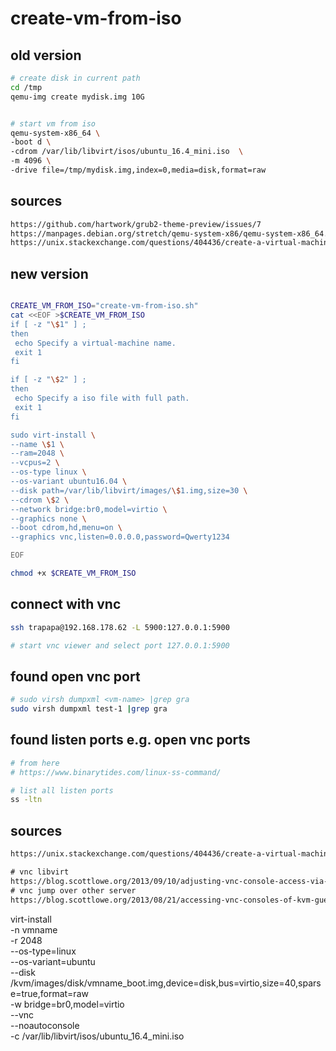 # create-vm-from-iso

## old version

```bash
# create disk in current path
cd /tmp
qemu-img create mydisk.img 10G


# start vm from iso
qemu-system-x86_64 \
-boot d \
-cdrom /var/lib/libvirt/isos/ubuntu_16.4_mini.iso  \
-m 4096 \
-drive file=/tmp/mydisk.img,index=0,media=disk,format=raw
```

## sources

```txt
https://github.com/hartwork/grub2-theme-preview/issues/7
https://manpages.debian.org/stretch/qemu-system-x86/qemu-system-x86_64.1.en.html
https://unix.stackexchange.com/questions/404436/create-a-virtual-machine-from-the-cli-kvm

```

## new version

```bash

CREATE_VM_FROM_ISO="create-vm-from-iso.sh"
cat <<EOF >$CREATE_VM_FROM_ISO
if [ -z "\$1" ] ;
then
 echo Specify a virtual-machine name.
 exit 1
fi

if [ -z "\$2" ] ;
then
 echo Specify a iso file with full path.
 exit 1
fi

sudo virt-install \
--name \$1 \
--ram=2048 \
--vcpus=2 \
--os-type linux \
--os-variant ubuntu16.04 \
--disk path=/var/lib/libvirt/images/\$1.img,size=30 \
--cdrom \$2 \
--network bridge:br0,model=virtio \
--graphics none \
--boot cdrom,hd,menu=on \
--graphics vnc,listen=0.0.0.0,password=Qwerty1234

EOF

chmod +x $CREATE_VM_FROM_ISO

```

## connect with vnc

```bash
ssh trapapa@192.168.178.62 -L 5900:127.0.0.1:5900

# start vnc viewer and select port 127.0.0.1:5900

```

## found open vnc port

```bash
# sudo virsh dumpxml <vm-name> |grep gra
sudo virsh dumpxml test-1 |grep gra
```

## found listen ports e.g. open vnc ports

```bash
# from here
# https://www.binarytides.com/linux-ss-command/

# list all listen ports
ss -ltn

```


## sources

```txt
https://unix.stackexchange.com/questions/404436/create-a-virtual-machine-from-the-cli-kvm

# vnc libvirt
https://blog.scottlowe.org/2013/09/10/adjusting-vnc-console-access-via-libvirt-xml/
# vnc jump over other server
https://blog.scottlowe.org/2013/08/21/accessing-vnc-consoles-of-kvm-guests-via-ssh/

```








virt-install \
-n vmname \
-r 2048 \
--os-type=linux \
--os-variant=ubuntu \
--disk /kvm/images/disk/vmname_boot.img,device=disk,bus=virtio,size=40,sparse=true,format=raw \
-w bridge=br0,model=virtio \
--vnc \
--noautoconsole \
-c /var/lib/libvirt/isos/ubuntu_16.4_mini.iso


